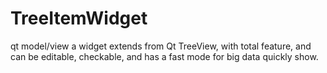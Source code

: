 # TreeItemWidget
qt model/view
a widget extends from Qt TreeView, with total feature, and can be 
editable, checkable, and has a fast mode for big data quickly show.
